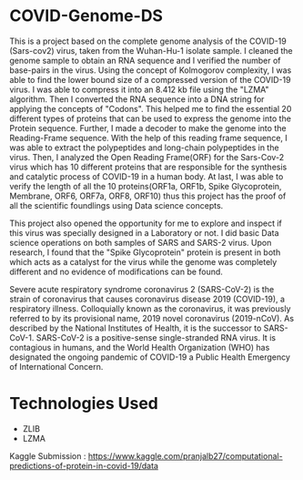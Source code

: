# COVID-Genome-DS
This is a project based on the complete genome analysis of the COVID-19 (Sars-cov2) virus, taken from the Wuhan-Hu-1 isolate sample. I cleaned the genome sample to obtain an RNA sequence and I verified the number of base-pairs in the virus. Using the concept of Kolmogorov complexity, I was able to find the lower bound size of a compressed version of the COVID-19 virus. I was able to compress it into an 8.412 kb file using the "LZMA" algorithm. Then I converted the RNA sequence into a DNA string for applying the concepts of "Codons". This helped me to find the essential 20 different types of proteins that can be used to express the genome into the Protein sequence. Further, I made a decoder to make the genome into the Reading-Frame sequence. With the help of this reading frame sequence, I was able to extract the polypeptides and long-chain polypeptides in the virus. Then, I analyzed the Open Reading Frame(ORF) for the Sars-Cov-2 virus which has 10 different proteins that are responsible for the synthesis and catalytic process of COVID-19 in a human body. At last, I was able to verify the length of all the 10 proteins(ORF1a, ORF1b, Spike Glycoprotein, Membrane, ORF6, ORF7a, ORF8, ORF10) thus this project has the proof of all the scientific foundlings using Data science concepts.

This project also opened the opportunity for me to explore and inspect if this virus was specially designed in a Laboratory or not. I did basic Data science operations on both samples of SARS and SARS-2 virus. Upon research, I found that the "Spike Glycoprotein" protein is present in both which acts as a catalyst for the virus while the genome was completely different and no evidence of modifications can be found.

Severe acute respiratory syndrome coronavirus 2 (SARS-CoV-2) is the strain of coronavirus that causes coronavirus disease 2019 (COVID-19), a respiratory illness. Colloquially known as the coronavirus, it was previously referred to by its provisional name, 2019 novel coronavirus (2019-nCoV). As described by the National Institutes of Health, it is the successor to SARS-CoV-1. SARS-CoV-2 is a positive-sense single-stranded RNA virus. It is contagious in humans, and the World Health Organization (WHO) has designated the ongoing pandemic of COVID-19 a Public Health Emergency of International Concern.

# Technologies Used
* ZLIB 
* LZMA

Kaggle Submission : https://www.kaggle.com/pranjalb27/computational-predictions-of-protein-in-covid-19/data
